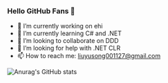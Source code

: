 ### Hello GitHub Fans 👋

- 🔭 I’m currently working on ehi
- 🌱 I’m currently learning C# and .NET
- 👯 I’m looking to collaborate on DDD
- 🤔 I’m looking for help with .NET CLR
- 📫 How to reach me: liuyusong001127@gmail.com

![Anurag's GitHub stats](https://github-readme-stats.vercel.app/api?username=Eason-Liu)

